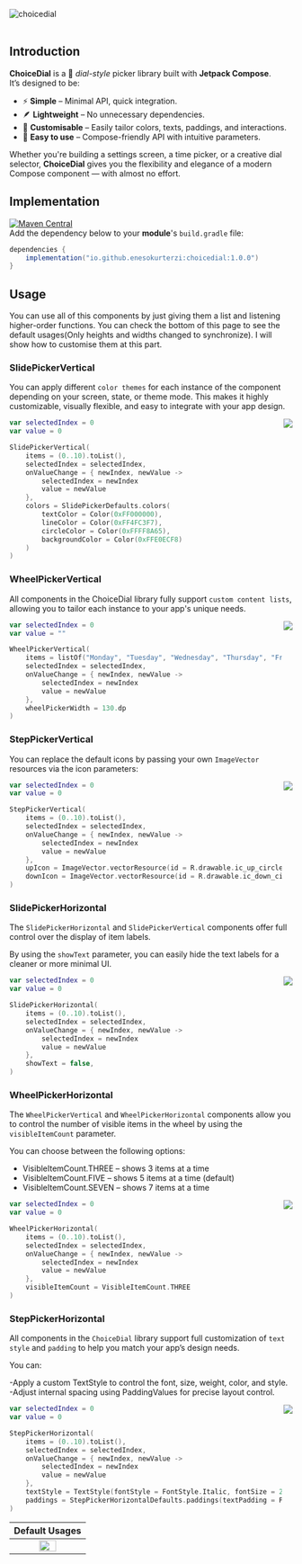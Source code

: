 ![choicedial](https://github.com/user-attachments/assets/03376f92-5e63-46bd-a822-96dbf05b2265)<br><br>

## Introduction

**ChoiceDial** is a 🔘 *dial-style* picker library built with **Jetpack Compose**.  
It’s designed to be:

- ⚡ **Simple** – Minimal API, quick integration.
- 🪶 **Lightweight** – No unnecessary dependencies.
- 🧩 **Customisable** – Easily tailor colors, texts, paddings, and interactions.
- 🧠 **Easy to use** – Compose-friendly API with intuitive parameters.

Whether you're building a settings screen, a time picker, or a creative dial selector, **ChoiceDial** gives you the flexibility and elegance of a modern Compose component — with almost no effort.

## Implementation

[![Maven Central](https://img.shields.io/badge/Maven_Central-v1.0.0-blue)](https://central.sonatype.com/artifact/io.github.enesokurterzi/choicedial)<br>
Add the dependency below to your **module**'s `build.gradle` file:
```gradle
dependencies {
    implementation("io.github.enesokurterzi:choicedial:1.0.0")
}
```

## Usage

You can use all of this components by just giving them a list and listening higher-order functions. You can check the bottom of this page to see the default usages(Only heights and widths changed to synchronize). I will show how to customise them at this part.

### SlidePickerVertical

You can apply different `color themes` for each instance of the component depending on your screen, state, or theme mode. This makes it highly customizable, visually flexible, and easy to integrate with your app design.

<img src="https://github.com/user-attachments/assets/fe619a66-9edf-4d45-9538-a24ece9bdb11" align="right">

```kotlin
var selectedIndex = 0
var value = 0

SlidePickerVertical(
    items = (0..10).toList(),
    selectedIndex = selectedIndex,
    onValueChange = { newIndex, newValue ->
        selectedIndex = newIndex
        value = newValue
    },
    colors = SlidePickerDefaults.colors(
        textColor = Color(0xFF000000),
        lineColor = Color(0xFF4FC3F7),
        circleColor = Color(0xFFFF8A65),
        backgroundColor = Color(0xFFE0ECF8)
    )
)
```

### WheelPickerVertical

All components in the ChoiceDial library fully support `custom content lists`, allowing you to tailor each instance to your app's unique needs.

<img src="https://github.com/user-attachments/assets/c28c73ea-84f6-44bb-be0f-583599a1afb6" align="right">


```kotlin
var selectedIndex = 0
var value = ""

WheelPickerVertical(
    items = listOf("Monday", "Tuesday", "Wednesday", "Thursday", "Friday", "Saturday", "Sunday"),
    selectedIndex = selectedIndex,
    onValueChange = { newIndex, newValue ->
        selectedIndex = newIndex
        value = newValue
    },
    wheelPickerWidth = 130.dp
)
```

### StepPickerVertical

You can replace the default icons by passing your own `ImageVector` resources via the icon parameters:

<img src="https://github.com/user-attachments/assets/be4ffa4c-fd80-4080-bb2d-869120a8206d" align="right">

```kotlin
var selectedIndex = 0
var value = 0

StepPickerVertical(
    items = (0..10).toList(),
    selectedIndex = selectedIndex,
    onValueChange = { newIndex, newValue ->
        selectedIndex = newIndex
        value = newValue
    },
    upIcon = ImageVector.vectorResource(id = R.drawable.ic_up_circle),
    downIcon = ImageVector.vectorResource(id = R.drawable.ic_down_circle),
)
```

### SlidePickerHorizontal

The `SlidePickerHorizontal` and `SlidePickerVertical` components offer full control over the display of item labels.

By using the `showText` parameter, you can easily hide the text labels for a cleaner or more minimal UI.

<img src="https://github.com/user-attachments/assets/6a31d16a-efc1-4259-82e3-251df3a522d7" align="right">

```kotlin
var selectedIndex = 0
var value = 0

SlidePickerHorizontal(
    items = (0..10).toList(),
    selectedIndex = selectedIndex,
    onValueChange = { newIndex, newValue ->
        selectedIndex = newIndex
        value = newValue
    },
    showText = false,
)
```

### WheelPickerHorizontal

The `WheelPickerVertical` and `WheelPickerHorizontal` components allow you to control the number of visible items in the wheel by using the `visibleItemCount` parameter.

You can choose between the following options:

- VisibleItemCount.THREE – shows 3 items at a time
- VisibleItemCount.FIVE – shows 5 items at a time (default)
- VisibleItemCount.SEVEN – shows 7 items at a time

<img src="https://github.com/user-attachments/assets/05aaf61f-f477-4c96-952a-a9fb02f4aae6" align="right">

```kotlin
var selectedIndex = 0
var value = 0

WheelPickerHorizontal(
    items = (0..10).toList(),
    selectedIndex = selectedIndex,
    onValueChange = { newIndex, newValue ->
        selectedIndex = newIndex
        value = newValue
    },
    visibleItemCount = VisibleItemCount.THREE
)
```

### StepPickerHorizontal

All components in the `ChoiceDial` library support full customization of `text style` and `padding` to help you match your app’s design needs.

You can:

-Apply a custom TextStyle to control the font, size, weight, color, and style.
-Adjust internal spacing using PaddingValues for precise layout control.

<img src="https://github.com/user-attachments/assets/744cab8b-adb2-4f63-a24c-718633f3a155" align="right">

```kotlin
var selectedIndex = 0
var value = 0

StepPickerHorizontal(
    items = (0..10).toList(),
    selectedIndex = selectedIndex,
    onValueChange = { newIndex, newValue ->
        selectedIndex = newIndex
        value = newValue
    },
    textStyle = TextStyle(fontStyle = FontStyle.Italic, fontSize = 24.sp),
    paddings = StepPickerHorizontalDefaults.paddings(textPadding = PaddingValues(horizontal = 64.dp))
)
```

|                                                                Default Usages                                                                 |
|:----------------------------------------------------------------------------------------------------------------------------------------------:|
| <img src="https://github.com/user-attachments/assets/ccb39afc-660b-4a63-82ec-6bafa18bbfab" align="center" width="50%"/> |

